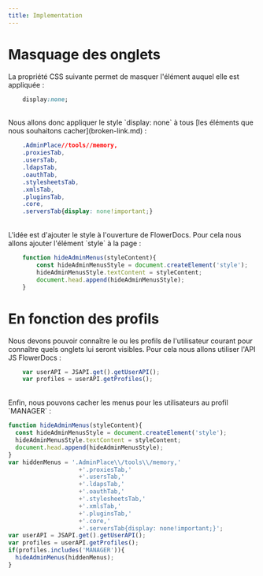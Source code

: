 ```yaml
---
title: Implementation
---
```


# Masquage des onglets

La propriété CSS suivante permet de masquer l'élément auquel elle est appliquée :
 
```css 
	display:none;
```
<br/> 
Nous allons donc appliquer le style `display: none` à tous [les éléments que nous souhaitons cacher](broken-link.md) :

```css
	.AdminPlace//tools//memory,
	.proxiesTab,
	.usersTab,
	.ldapsTab,
	.oauthTab,
	.stylesheetsTab,
	.xmlsTab,
	.pluginsTab,
	.core,
	.serversTab{display: none!important;}
```

<br/>
L'idée est d'ajouter le style à l'ouverture de FlowerDocs. Pour cela nous allons ajouter l'élément `style` à la page :

``` javascript
	function hideAdminMenus(styleContent){
		const hideAdminMenusStyle = document.createElement('style');
		hideAdminMenusStyle.textContent = styleContent;
		document.head.append(hideAdminMenusStyle);
	}
``` 

# En fonction des profils 

Nous devons pouvoir connaître le ou les profils de l'utilisateur courant pour connaître quels onglets lui seront visibles. Pour cela nous allons utiliser l'API JS FlowerDocs : 

``` javascript 
	var userAPI = JSAPI.get().getUserAPI();
	var profiles = userAPI.getProfiles(); 
```

<br/>
Enfin, nous pouvons cacher les menus pour les utilisateurs au profil `MANAGER` : 

```javascript 
function hideAdminMenus(styleContent){
  const hideAdminMenusStyle = document.createElement('style');
  hideAdminMenusStyle.textContent = styleContent;
  document.head.append(hideAdminMenusStyle);
}
var hiddenMenus = '.AdminPlace\\/tools\\/memory,'
					+'.proxiesTab,'
					+'.usersTab,'
					+'.ldapsTab,'
					+'.oauthTab,'
					+'.stylesheetsTab,'
					+'.xmlsTab,'
					+'.pluginsTab,'
					+'.core,'
					+'.serversTab{display: none!important;}';
var userAPI = JSAPI.get().getUserAPI();
var profiles = userAPI.getProfiles();
if(profiles.includes('MANAGER')){
  hideAdminMenus(hiddenMenus);
}
``` 

<!--:::info
Retrouvez le module de scope correspondant à cette formation [ici](broken-link.md) 
:::-->